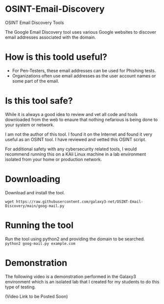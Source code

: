 # OSINT-Email-Discovery
OSINT Email Discovery Tools

The Google Email Discovery tool uses various Google websites to discover email addresses associated with the domain.

# How is this toold useful?

- For Pen-Testers, these email addresses can be used for Phishing tests.
- Organizations often use email addresses as the user account names or some part of the email.

# Is this tool safe?

While it is always a good idea to review and vet all code and tools downloaded from the web to enaure that nothing nefarious is being done to your system or network.

I am not the author of this tool. I found it on the Internet and found it very useful as an OSINT tool. I have reviewed and vetted this OSINT script.

For additional safety with any cybersecurity related tools, I would recommend running this on a KAli Linux machine in a lab environment isolated from your home or production network.

# Downloading

Download and install the tool.

`wget https://raw.githubusercontent.com/galaxy3-net/OSINT-Email-Discovery/main/goog-mail.py`

# Running the tool

Run the tool using python2 and providing the domain to be searched.
`python2 goog-mail.py example.com`

# Demonstration

The following video is a demonstration performed in the Galaxy3 environment which is an isolated lab that I created for my students to do this type of testing.

(Video Link to be Posted Soon)